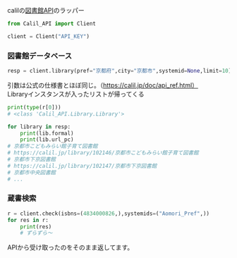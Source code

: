 calilの[図書館API](https://calil.jp/doc/api.html)のラッパー

```python
from Calil_API import Client

client = Client("API_KEY")
```

### 図書館データベース
```python
resp = client.library(pref="京都府",city="京都市",systemid=None,limit=10)
```
引数は公式の仕様書とほぼ同じ。（https://calil.jp/doc/api_ref.html）  
Libraryインスタンスが入ったリストが帰ってくる
```python
print(type(r[0]))
# <class 'Calil_API.Library.Library'>

for library in resp:
    print(lib.formal)
    print(lib.url_pc)
# 京都市こどもみらい館子育て図書館
# https://calil.jp/library/102146/京都市こどもみらい館子育て図書館
# 京都市下京図書館
# https://calil.jp/library/102147/京都市下京図書館
# 京都市中央図書館
# ...
```

### 蔵書検索
```python
r = client.check(isbns=(4834000826,),systemids=("Aomori_Pref",))
for res in r:
    print(res)
    # ずらずら～
```
APIから受け取ったのをそのまま返してます。
